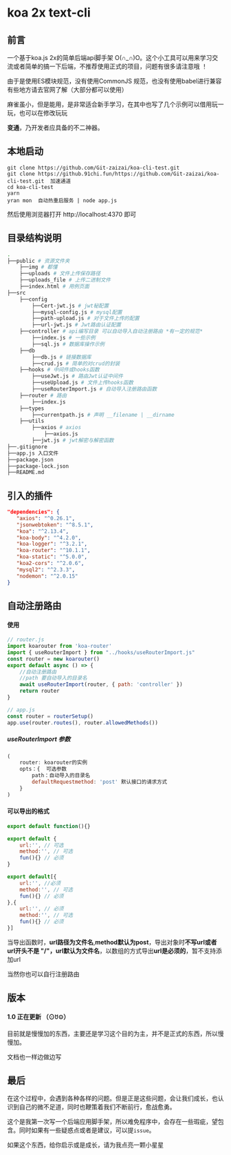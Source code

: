 # koa 2x text-cli

## 前言

一个基于koa.js 2x的简单后端api脚手架 O(∩_∩)O。这个小工具可以用来学习交流或者简单的搞一下后端，不推荐使用正式的项目，问题有很多请注意哦 ！

由于是使用ES模块规范，没有使用CommonJS 规范，也没有使用babel进行兼容有些地方请去官网了解（大部分都可以使用）

麻雀虽小，但是能用，是非常适合新手学习，在其中也写了几个示例可以借用玩一玩，也可以在修改玩玩

**变通**，乃开发者应具备的不二神器。

## 本地启动

```
git clone https://github.com/Git-zaizai/koa-cli-test.git
git clone https://github.91chi.fun/https://github.com/Git-zaizai/koa-cli-test.git  加速通道
cd koa-cli-test
yarn
yran mon  自动热重启服务 | node app.js
```

然后使用浏览器打开 http://localhost:4370 即可

## 目录结构说明

```bash
.
├──public # 资源文件夹
	├──img # 都懂
    ├──uploads # 文件上传保存路径
    ├──uploads_file # 上传二进制文件
    ├──index.html # 用例页面
├──src
	├──config
		├──Cert-jwt.js # jwt秘配置
		├──mysql-config.js # mysql配置
		├──path-upload.js # 对于文件上传的配置
		├──url-jwt.js # Jwt路由认证配置
	├──controller # api编写目录 可以自动导入自动注册路由 *有一定的规范*
		├──index.js # 一些示例
		├──sql.js # 数据库操作示例
	├──db
		├──db.js # 链接数据库
		├──crud.js # 简单的对crud的封装
	├──hooks # 中间件或hooks函数
		├──useJwt.js # 路由Jwt认证中间件
		├──useUpload.js # 文件上传hooks函数
		├──useRouterImport.js # 自动导入注册路由函数
	├──router # 路由
		├──index.js
	├──types
		├──currentpath.js # 声明 __filename | __dirname
	├──utils
		├──axios # axios
			├──axios.js 
		├──jwt.js # jwt解密与解密函数
├──.gitignore 
├──app.js 入口文件
├──package.json
├──package-lock.json
├──README.md
```

## 引入的插件

```json
"dependencies": {
   "axios": "^0.26.1",
   "jsonwebtoken": "^8.5.1",
   "koa": "^2.13.4",
   "koa-body": "^4.2.0",
   "koa-logger": "^3.2.1",
   "koa-router": "^10.1.1",
   "koa-static": "^5.0.0",
   "koa2-cors": "^2.0.6",
   "mysql2": "^2.3.3",
   "nodemon": "^2.0.15"
}
```

## 自动注册路由

#### 使用

```javascript
// router.js
import koarouter from 'koa-router'
import { useRouterImport } from "../hooks/useRouterImport.js"
const router = new koarouter()
export default async () => {
    //自动注册路由
    //path 要自动导入的目录名
    await useRouterImport(router, { path: 'controller' })
    return router
}

// app.js
const router = routerSetup()
app.use(router.routes(), router.allowedMethods())
```

##### useRouterImport 参数

``` javascript
(
    router: koarouter的实例
    opts：{  可选参数
    	path：自动导入的目录名
    	defaultRequestmethod: 'post' 默认接口的请求方式
	}
)
```

#### 可以导出的格式

```javascript
export default function(){}

export default {
    url:'', // 可选
    method:'', // 可选
    fun(){} // 必须
}

export default[{
    url:'', //必须
    method:'', // 可选
    fun(){} // 必须
},{
    url:'', // 必须
    method:'', // 可选
    fun(){} // 必须
}]
```

当导出函数时，**url路径为文件名**,**method默认为post**，导出对象时**不写url或者url开头不是 "/"，url默认为文件名**，以数组的方式导出**url是必须的**，暂不支持添加url 

当然你也可以自行注册路由

## 版本

#### 1.0 正在更新 （⊙ꇴ⊙）

目前就是慢慢加的东西，主要还是学习这个目的为主，并不是正式的东西，所以慢慢加。

文档也一样边做边写

## 最后

在这个过程中，会遇到各种各样的问题。但是正是这些问题，会让我们成长，也认识到自己的微不足道，同时也鞭策着我们不断前行，愈战愈勇。

这个是我第一次写一个后端应用脚手架，所以难免程序中，会存在一些瑕疵，望包含。同时如果有一些疑惑点或者是建议，可以提`issue`。

如果这个东西，给你启示或是成长，请为我点亮一颗小星星